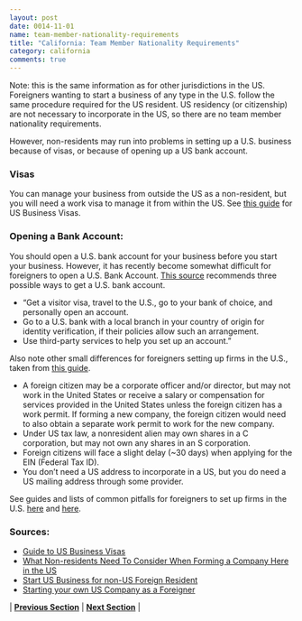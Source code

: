 ```yaml
---
layout: post
date: 0014-11-01
name: team-member-nationality-requirements
title: "California: Team Member Nationality Requirements"
category: california
comments: true
---
```


Note: this is the same information as for other jurisdictions in the US.
Foreigners wanting to start a business of any type in the U.S. follow the same procedure required for the US resident. US residency (or citizenship) are not necessary to incorporate in the US, so there are no team member nationality requirements.

However, non-residents may run into problems in setting up a U.S. business because of visas, or because of opening up a US bank account.

### Visas
You can manage your business from outside the US as a non-resident, but you will need a work visa to manage it from within the US. See [this guide](https://www.usa-corporate.com/start-us-company-non-resident/intro-us-business-visas/) for US Business Visas.

### Opening a Bank Account:
You should open a U.S. bank account for your business before you start your business. However, it has recently become somewhat difficult for foreigners to open a U.S. Bank Account. [This source](https://www.business.com/articles/what-non-residents-need-to-consider-when-forming-a-company-here-in-the-us/) recommends three possible ways to get a U.S. bank account.
   * “Get a visitor visa, travel to the U.S., go to your bank of choice, and personally open an account. 
   * Go to a U.S. bank with a local branch in your country of origin for identity verification, if their policies allow such an arrangement. 
   * Use third-party services to help you set up an account.” 

Also note other small differences for foreigners setting up firms in the U.S., taken from [this guide](https://mollaeilaw.com/start-us-business-for-non-us-foreign-resident/).
   * A foreign citizen may be a corporate officer and/or director, but may not work in the United States or receive a salary or compensation for services provided in the United States unless the foreign citizen has a work permit. If forming a new company, the foreign citizen would need to also obtain a separate work permit to work for the new company. 
   * Under US tax law, a nonresident alien may own shares in a C corporation, but may not own any shares in an S corporation. 
   * Foreign citizens will face a slight delay (~30 days) when applying for the EIN (Federal Tax ID). 
   * You don’t need a US address to incorporate in a US, but you do need a US mailing address through some provider. 

See guides and lists of common pitfalls for foreigners to set up firms in the U.S. [here](https://www.business.com/articles/what-non-residents-need-to-consider-when-forming-a-company-here-in-the-us/) and [here](http://www.hightechstartupworld.com/2012/09/starting-your-own-us-company-as.html).

### Sources:
  * [Guide to US Business Visas](https://www.usa-corporate.com/start-us-company-non-resident/intro-us-business-visas/)
  * [What Non-residents Need To Consider When Forming a Company Here in the US](https://www.business.com/articles/what-non-residents-need-to-consider-when-forming-a-company-here-in-the-us/)
  * [Start US Business for non-US Foreign Resident](https://mollaeilaw.com/start-us-business-for-non-us-foreign-resident/)
  * [Starting your own US Company as a Foreigner](http://www.hightechstartupworld.com/2012/09/starting-your-own-us-company-as.html)
  
  
| **[Previous Section]( https://neo-project.github.io/global-blockchain-compliance-hub//california/california-registry-requirements.html)** | **[Next Section]( https://neo-project.github.io/global-blockchain-compliance-hub//california/california-tax-and-auditing-requirements.html)** |
